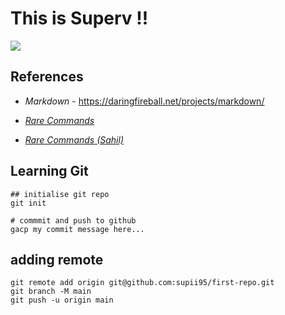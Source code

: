 # This is Superv !! 
![](https://c.tenor.com/pvFJwncehzIAAAAM/hello-there-private-from-penguins-of-madagascar.gif)





## References

- *Markdown*  - https://daringfireball.net/projects/markdown/ 

- [*Rare Commands*](rare-commands.md)

- [*Rare Commands (Sahil)*](rare-commands-sahil.md)

## Learning Git

``` 
## initialise git repo
git init

# commmit and push to github
gacp my commit message here...
```

## adding remote
```
git remote add origin git@github.com:supii95/first-repo.git
git branch -M main
git push -u origin main
```
